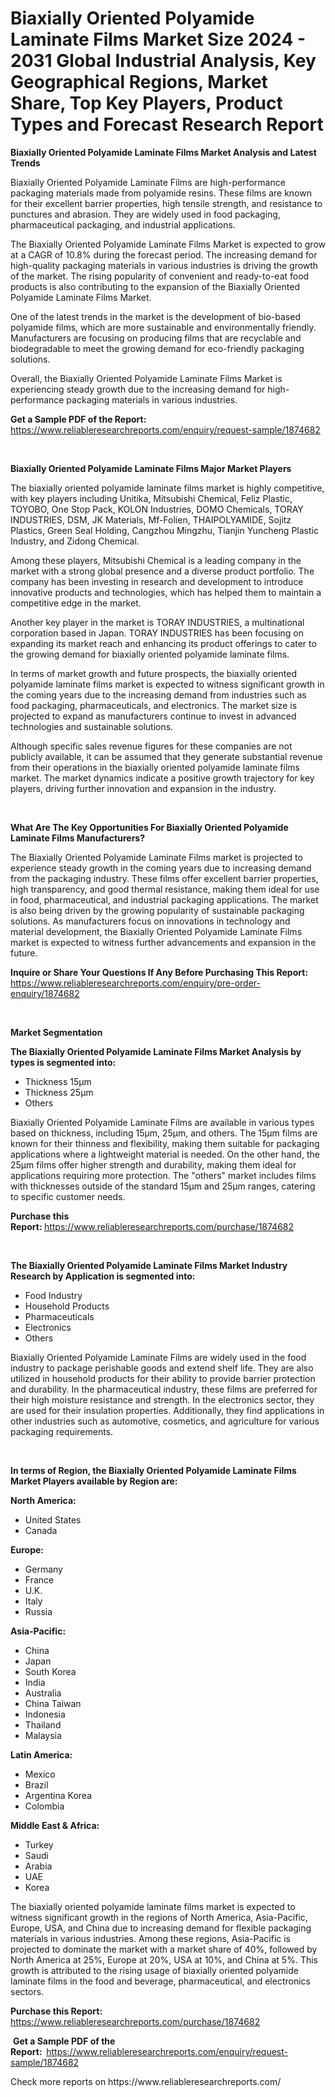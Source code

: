 <p><h1>Biaxially Oriented Polyamide Laminate Films Market Size 2024 - 2031 Global Industrial Analysis, Key Geographical Regions, Market Share, Top Key Players, Product Types and Forecast Research Report</h1></p><p><strong>Biaxially Oriented Polyamide Laminate Films Market Analysis and Latest Trends</strong></p>
<p><p>Biaxially Oriented Polyamide Laminate Films are high-performance packaging materials made from polyamide resins. These films are known for their excellent barrier properties, high tensile strength, and resistance to punctures and abrasion. They are widely used in food packaging, pharmaceutical packaging, and industrial applications.</p><p>The Biaxially Oriented Polyamide Laminate Films Market is expected to grow at a CAGR of 10.8% during the forecast period. The increasing demand for high-quality packaging materials in various industries is driving the growth of the market. The rising popularity of convenient and ready-to-eat food products is also contributing to the expansion of the Biaxially Oriented Polyamide Laminate Films Market.</p><p>One of the latest trends in the market is the development of bio-based polyamide films, which are more sustainable and environmentally friendly. Manufacturers are focusing on producing films that are recyclable and biodegradable to meet the growing demand for eco-friendly packaging solutions.</p><p>Overall, the Biaxially Oriented Polyamide Laminate Films Market is experiencing steady growth due to the increasing demand for high-performance packaging materials in various industries.</p></p>
<p><strong>Get a Sample PDF of the Report:&nbsp;</strong> <a href="https://www.reliableresearchreports.com/enquiry/request-sample/1874682">https://www.reliableresearchreports.com/enquiry/request-sample/1874682</a></p>
<p>&nbsp;</p>
<p><strong>Biaxially Oriented Polyamide Laminate Films Major Market Players</strong></p>
<p><p>The biaxially oriented polyamide laminate films market is highly competitive, with key players including Unitika, Mitsubishi Chemical, Feliz Plastic, TOYOBO, One Stop Pack, KOLON Industries, DOMO Chemicals, TORAY INDUSTRIES, DSM, JK Materials, Mf-Folien, THAIPOLYAMIDE, Sojitz Plastics, Green Seal Holding, Cangzhou Mingzhu, Tianjin Yuncheng Plastic Industry, and Zidong Chemical. </p><p>Among these players, Mitsubishi Chemical is a leading company in the market with a strong global presence and a diverse product portfolio. The company has been investing in research and development to introduce innovative products and technologies, which has helped them to maintain a competitive edge in the market. </p><p>Another key player in the market is TORAY INDUSTRIES, a multinational corporation based in Japan. TORAY INDUSTRIES has been focusing on expanding its market reach and enhancing its product offerings to cater to the growing demand for biaxially oriented polyamide laminate films. </p><p>In terms of market growth and future prospects, the biaxially oriented polyamide laminate films market is expected to witness significant growth in the coming years due to the increasing demand from industries such as food packaging, pharmaceuticals, and electronics. The market size is projected to expand as manufacturers continue to invest in advanced technologies and sustainable solutions. </p><p>Although specific sales revenue figures for these companies are not publicly available, it can be assumed that they generate substantial revenue from their operations in the biaxially oriented polyamide laminate films market. The market dynamics indicate a positive growth trajectory for key players, driving further innovation and expansion in the industry.</p></p>
<p>&nbsp;</p>
<p><strong>What Are The Key Opportunities For Biaxially Oriented Polyamide Laminate Films Manufacturers?</strong></p>
<p><p>The Biaxially Oriented Polyamide Laminate Films market is projected to experience steady growth in the coming years due to increasing demand from the packaging industry. These films offer excellent barrier properties, high transparency, and good thermal resistance, making them ideal for use in food, pharmaceutical, and industrial packaging applications. The market is also being driven by the growing popularity of sustainable packaging solutions. As manufacturers focus on innovations in technology and material development, the Biaxially Oriented Polyamide Laminate Films market is expected to witness further advancements and expansion in the future.</p></p>
<p><strong>Inquire or Share Your Questions If Any Before Purchasing This Report:</strong> <a href="https://www.reliableresearchreports.com/enquiry/pre-order-enquiry/1874682">https://www.reliableresearchreports.com/enquiry/pre-order-enquiry/1874682</a></p>
<p>&nbsp;</p>
<p><strong>Market Segmentation</strong></p>
<p><strong>The Biaxially Oriented Polyamide Laminate Films Market Analysis by types is segmented into:</strong></p>
<p><ul><li>Thickness 15μm</li><li>Thickness 25μm</li><li>Others</li></ul></p>
<p><p>Biaxially Oriented Polyamide Laminate Films are available in various types based on thickness, including 15μm, 25μm, and others. The 15μm films are known for their thinness and flexibility, making them suitable for packaging applications where a lightweight material is needed. On the other hand, the 25μm films offer higher strength and durability, making them ideal for applications requiring more protection. The "others" market includes films with thicknesses outside of the standard 15μm and 25μm ranges, catering to specific customer needs.</p></p>
<p><strong>Purchase this Report:&nbsp;</strong><a href="https://www.reliableresearchreports.com/purchase/1874682">https://www.reliableresearchreports.com/purchase/1874682</a></p>
<p>&nbsp;</p>
<p><strong>The Biaxially Oriented Polyamide Laminate Films Market Industry Research by Application is segmented into:</strong></p>
<p><ul><li>Food Industry</li><li>Household Products</li><li>Pharmaceuticals</li><li>Electronics</li><li>Others</li></ul></p>
<p><p>Biaxially Oriented Polyamide Laminate Films are widely used in the food industry to package perishable goods and extend shelf life. They are also utilized in household products for their ability to provide barrier protection and durability. In the pharmaceutical industry, these films are preferred for their high moisture resistance and strength. In the electronics sector, they are used for their insulation properties. Additionally, they find applications in other industries such as automotive, cosmetics, and agriculture for various packaging requirements.</p></p>
<p>&nbsp;</p>
<p><strong>In terms of Region, the Biaxially Oriented Polyamide Laminate Films Market Players available by Region are:</strong></p>
<p>
    <p> <strong> North America: </strong>
        <ul>
            <li>United States</li>
            <li>Canada</li>
        </ul>
        </p> 
    <p> <strong> Europe: </strong>
        <ul>
            <li>Germany</li>
            <li>France</li>
            <li>U.K.</li>
            <li>Italy</li>
            <li>Russia</li>
        </ul>
        </p> 
    <p> <strong> Asia-Pacific: </strong>
        <ul>
            <li>China</li>
            <li>Japan</li>
            <li>South Korea</li>
            <li>India</li>
            <li>Australia</li>
            <li>China Taiwan</li>
            <li>Indonesia</li>
            <li>Thailand</li>
            <li>Malaysia</li>
        </ul>
        </p> 
    <p> <strong> Latin America: </strong>
        <ul>
            <li>Mexico</li>
            <li>Brazil</li>
            <li>Argentina Korea</li>
            <li>Colombia</li>
        </ul>
        </p> 
    <p> <strong> Middle East & Africa: </strong>
        <ul>
            <li>Turkey</li>
            <li>Saudi</li>
            <li>Arabia</li>
            <li>UAE</li>
            <li>Korea</li>
        </ul>
    </p>
    </p>
<p><p>The biaxially oriented polyamide laminate films market is expected to witness significant growth in the regions of North America, Asia-Pacific, Europe, USA, and China due to increasing demand for flexible packaging materials in various industries. Among these regions, Asia-Pacific is projected to dominate the market with a market share of 40%, followed by North America at 25%, Europe at 20%, USA at 10%, and China at 5%. This growth is attributed to the rising usage of biaxially oriented polyamide laminate films in the food and beverage, pharmaceutical, and electronics sectors.</p></p>
<p><strong>Purchase this Report: </strong><a href="https://www.reliableresearchreports.com/purchase/1874682">https://www.reliableresearchreports.com/purchase/1874682</a></p>
<p>&nbsp;<strong>Get a Sample PDF of the Report:&nbsp;&nbsp;</strong><a href="https://www.reliableresearchreports.com/enquiry/request-sample/1874682">https://www.reliableresearchreports.com/enquiry/request-sample/1874682</a></p>
<p><strong></strong></p>
<p>Check more reports on https://www.reliableresearchreports.com/</p>